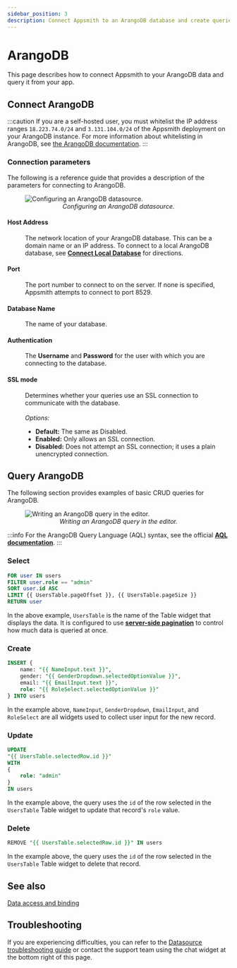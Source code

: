 ```yaml
---
sidebar_position: 3
description: Connect Appsmith to an ArangoDB database and create queries.
---
```


# ArangoDB

This page describes how to connect Appsmith to your ArangoDB data and query it from your app.

## Connect ArangoDB

:::caution
If you are a self-hosted user, you must whitelist the IP address ranges `18.223.74.0/24` and `3.131.104.0/24` of the Appsmith deployment on your ArangoDB instance. For more information about whitelisting in ArangoDB, see [the ArangoDB documentation](https://www.arangodb.com/docs/stable/security-security-options.html#endpoint-access).
:::

### Connection parameters

The following is a reference guide that provides a description of the parameters for connecting to ArangoDB.

<figure>
  <img src="/img/Arango_configuration.jpeg" style= {{width:"100%", height:"auto"}} alt="Configuring an ArangoDB datasource."/>
  <figcaption align = "center"><i>Configuring an ArangoDB datasource.</i></figcaption>
</figure>

#### Host Address

<dd>The network location of your ArangoDB database. This can be a domain name or an IP address. To connect to a local ArangoDB database, see <a href="/connect-data/how-to-guides/how-to-work-with-local-apis-on-appsmith"><b>Connect Local Database</b></a> for directions. </dd>

#### Port

<dd>The port number to connect to on the server. If none is specified, Appsmith attempts to connect to port 8529.</dd>

#### Database Name

<dd>The name of your database. </dd>

#### Authentication

<dd>The <b>Username</b> and <b>Password</b> for the user with which you are connecting to the database.</dd>

#### SSL mode

<dd>Determines whether your queries use an SSL connection to communicate with the database.</dd><br/>
<dd><i>Options:</i>
  <ul>
      <li><b>Default:</b> The same as Disabled.</li>
      <li><b>Enabled:</b> Only allows an SSL connection.</li>
      <li><b>Disabled:</b> Does not attempt an SSL connection; it uses a plain unencrypted connection.</li>
  </ul>
</dd>

## Query ArangoDB

The following section provides examples of basic CRUD queries for ArangoDB.

<figure>
  <img src="/img/arangodb-query-config.png" style= {{width:"100%", height:"auto"}} alt="Writing an ArangoDB query in the editor."/>
  <figcaption align = "center"><i>Writing an ArangoDB query in the editor.</i></figcaption>
</figure>

:::info
For the ArangoDB Query Language (AQL) syntax, see the official [**AQL documentation**](https://www.arangodb.com/docs/stable/aql/).
:::

### Select

```sql
FOR user IN users
FILTER user.role == "admin"
SORT user.id ASC
LIMIT {{ UsersTable.pageOffset }}, {{ UsersTable.pageSize }}
RETURN user
```

In the above example, `UsersTable` is the name of the Table widget that displays the data. It is configured to use [**server-side pagination**](/reference/widgets/table#server-side-pagination) to control how much data is queried at once.

### Create

```sql
INSERT {
    name: "{{ NameInput.text }}",
    gender: "{{ GenderDropdown.selectedOptionValue }}",
    email: "{{ EmailInput.text }}",
    role: "{{ RoleSelect.selectedOptionValue }}"
} INTO users
```

In the example above, `NameInput`, `GenderDropdown`, `EmailInput`, and `RoleSelect` are all widgets used to collect user input for the new record.

### Update

```sql
UPDATE
"{{ UsersTable.selectedRow.id }}"
WITH
{
    role: "admin"
}
IN users
```

In the example above, the query uses the `id` of the row selected in the `UsersTable` Table widget to update that record's `role` value.

### Delete

```sql
REMOVE "{{ UsersTable.selectedRow.id }}" IN users
```

In the example above, the query uses the `id` of the row selected in the `UsersTable` Table widget to delete that record.

## See also

[Data access and binding](/core-concepts/data-access-and-binding)

## Troubleshooting

If you are experiencing difficulties, you can refer to the [Datasource troubleshooting guide](/help-and-support/troubleshooting-guide/action-errors/datasource-errors) or contact the support team using the chat widget at the bottom right of this page.